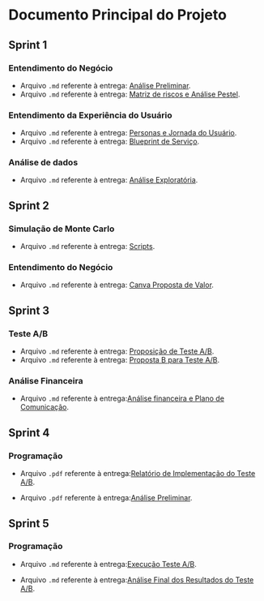 # Documento Principal do Projeto

## **Sprint 1** 

### Entendimento do Negócio

- Arquivo `.md` referente à entrega: [Análise Preliminar](https://github.com/InteliProjects/2024-1B-T04-SI10-G01/blob/main/documents/sprint1/AnalisePreliminar.md).
- Arquivo `.md` referente à entrega: [Matriz de riscos e Análise Pestel](https://github.com/InteliProjects/2024-1B-T04-SI10-G01/blob/main/documents/sprint1/MatrizDeRisco_AnalisePestel.md).

### Entendimento da Experiência do Usuário

- Arquivo `.md` referente à entrega: [Personas e Jornada do Usuário](https://github.com/InteliProjects/2024-1B-T04-SI10-G01/blob/main/documents/sprint1/BlueprintDeServico.md).
- Arquivo `.md` referente à entrega: [Blueprint de Serviço](https://github.com/InteliProjects/2024-1B-T04-SI10-G01/blob/main/documents/sprint1/BlueprintDeServico.md).

### Análise de dados

- Arquivo `.md` referente à entrega: [Análise Exploratória](https://github.com/InteliProjects/2024-1B-T04-SI10-G01/blob/main/src/Ana%CC%81liseExplorato%CC%81ria.ipynb).

## **Sprint 2** 
### Simulação de Monte Carlo

- Arquivo `.md` referente à entrega: [Scripts](https://github.com/InteliProjects/2024-1B-T04-SI10-G01/tree/main/src).

### Entendimento do Negócio

- Arquivo `.md` referente à entrega: [Canva Proposta de Valor](https://github.com/InteliProjects/2024-1B-T04-SI10-G01/blob/main/documents/sprint2/CanvasPropostaValor.md).

## **Sprint 3** 
### Teste A/B

- Arquivo `.md` referente à entrega: [Proposição de Teste A/B](https://github.com/InteliProjects/2024-1B-T04-SI10-G01/blob/main/documents/sprint3/Proposic%CC%A7o%CC%83es.md).
- Arquivo `.md` referente à entrega: [Proposta B para Teste A/B](https://github.com/InteliProjects/2024-1B-T04-SI10-G01/blob/main/documents/sprint3/Proposic%CC%A7o%CC%83es.md).

### Análise Financeira

- Arquivo `.md` referente à entrega:[Análise financeira e Plano de Comunicação](https://github.com/InteliProjects/2024-1B-T04-SI10-G01/tree/main/documents/sprint3).

## **Sprint 4**
### Programação

- Arquivo `.pdf` referente à entrega:[Relatório de Implementação do Teste A/B](https://github.com/InteliProjects/2024-1B-T04-SI10-G01/blob/main/documents/sprint4/Relat%C3%B3rio%20de%20Implementa%C3%A7%C3%A3o.pdf).

- Arquivo `.pdf` referente à entrega:[Análise Preliminar](https://github.com/InteliProjects/2024-1B-T04-SI10-G01/blob/main/documents/sprint4/An%C3%A1lise%20Preliminar.pdf).

## **Sprint 5** 

### Programação

- Arquivo `.md` referente à entrega:[Execução Teste A/B]().

- Arquivo `.md` referente à entrega:[Análise Final dos Resultados do Teste A/B](https://github.com/InteliProjects/2024-1B-T04-SI10-G01/blob/main/documents/sprint5/AnaliseFinal.md).

  
